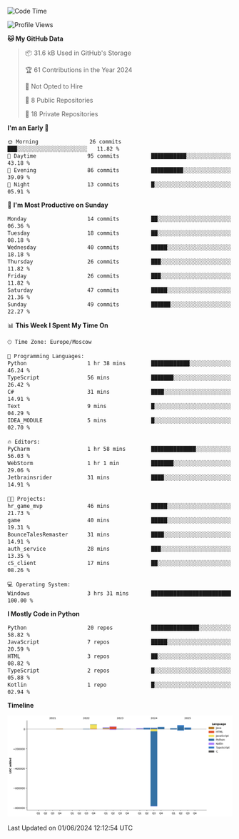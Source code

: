 <!--START_SECTION:waka-->
![Code Time](http://img.shields.io/badge/Code%20Time-347%20hrs%2029%20mins-blue)

![Profile Views](http://img.shields.io/badge/Profile%20Views-0-blue)

**🐱 My GitHub Data** 

> 📦 31.6 kB Used in GitHub's Storage 
 > 
> 🏆 61 Contributions in the Year 2024
 > 
> 🚫 Not Opted to Hire
 > 
> 📜 8 Public Repositories 
 > 
> 🔑 18 Private Repositories 
 > 
**I'm an Early 🐤** 

```text
🌞 Morning                26 commits          ███░░░░░░░░░░░░░░░░░░░░░░   11.82 % 
🌆 Daytime                95 commits          ███████████░░░░░░░░░░░░░░   43.18 % 
🌃 Evening                86 commits          ██████████░░░░░░░░░░░░░░░   39.09 % 
🌙 Night                  13 commits          █░░░░░░░░░░░░░░░░░░░░░░░░   05.91 % 
```
📅 **I'm Most Productive on Sunday** 

```text
Monday                   14 commits          ██░░░░░░░░░░░░░░░░░░░░░░░   06.36 % 
Tuesday                  18 commits          ██░░░░░░░░░░░░░░░░░░░░░░░   08.18 % 
Wednesday                40 commits          █████░░░░░░░░░░░░░░░░░░░░   18.18 % 
Thursday                 26 commits          ███░░░░░░░░░░░░░░░░░░░░░░   11.82 % 
Friday                   26 commits          ███░░░░░░░░░░░░░░░░░░░░░░   11.82 % 
Saturday                 47 commits          █████░░░░░░░░░░░░░░░░░░░░   21.36 % 
Sunday                   49 commits          ██████░░░░░░░░░░░░░░░░░░░   22.27 % 
```


📊 **This Week I Spent My Time On** 

```text
🕑︎ Time Zone: Europe/Moscow

💬 Programming Languages: 
Python                   1 hr 38 mins        ████████████░░░░░░░░░░░░░   46.24 % 
TypeScript               56 mins             ███████░░░░░░░░░░░░░░░░░░   26.42 % 
C#                       31 mins             ████░░░░░░░░░░░░░░░░░░░░░   14.91 % 
Text                     9 mins              █░░░░░░░░░░░░░░░░░░░░░░░░   04.29 % 
IDEA_MODULE              5 mins              █░░░░░░░░░░░░░░░░░░░░░░░░   02.70 % 

🔥 Editors: 
PyCharm                  1 hr 58 mins        ██████████████░░░░░░░░░░░   56.03 % 
WebStorm                 1 hr 1 min          ███████░░░░░░░░░░░░░░░░░░   29.06 % 
Jetbrainsrider           31 mins             ████░░░░░░░░░░░░░░░░░░░░░   14.91 % 

🐱‍💻 Projects: 
hr_game_mvp              46 mins             █████░░░░░░░░░░░░░░░░░░░░   21.73 % 
game                     40 mins             █████░░░░░░░░░░░░░░░░░░░░   19.31 % 
BounceTalesRemaster      31 mins             ████░░░░░░░░░░░░░░░░░░░░░   14.91 % 
auth_service             28 mins             ███░░░░░░░░░░░░░░░░░░░░░░   13.35 % 
cS_client                17 mins             ██░░░░░░░░░░░░░░░░░░░░░░░   08.26 % 

💻 Operating System: 
Windows                  3 hrs 31 mins       █████████████████████████   100.00 % 
```

**I Mostly Code in Python** 

```text
Python                   20 repos            ███████████████░░░░░░░░░░   58.82 % 
JavaScript               7 repos             █████░░░░░░░░░░░░░░░░░░░░   20.59 % 
HTML                     3 repos             ██░░░░░░░░░░░░░░░░░░░░░░░   08.82 % 
TypeScript               2 repos             █░░░░░░░░░░░░░░░░░░░░░░░░   05.88 % 
Kotlin                   1 repo              █░░░░░░░░░░░░░░░░░░░░░░░░   02.94 % 
```



**Timeline**

![Lines of Code chart](https://raw.githubusercontent.com/adlemx/adlemx/main/assets/bar_graph.png)


 Last Updated on 01/06/2024 12:12:54 UTC
<!--END_SECTION:waka-->
